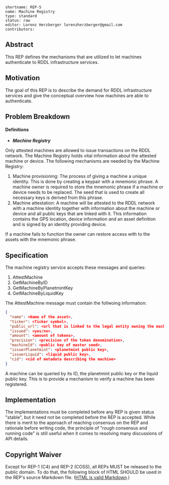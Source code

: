 ```
shortname: REP-5
name: Machine Registry
type: standard
status: raw
editor: Lorenz Herzberger lorenzherzberger@gmail.com
contributors:
```

## **Abstract**
This REP defines the mechanisms that are utilized to let machines authenticate to RDDL infrastructure services.

## **Motivation**
 The goal of this REP is to describe the demand for RDDL infrastructure services and give the conceptual overview how machines are able to authenticate.


## **Problem Breakdown**

#### **Definitions**
* ***Machine Registry***

Only attested machines are allowed to issue transactions on the RDDL network. The Machine Registry holds vital information about the attested machine or device. The following mechanisms are needed by the Machine Registry:

1. Machine provisioning: The process of giving a machine a unique identity. This is done by creating a keypair with a mnemonic phrase. A machine owner is required to store the mnemonic phrase if a machine or device needs to be replaced. The seed that is used to create all necessary keys is derived from this phrase.
2. Machine attestation: A machine will be attested to the RDDL network with a machine identity together with information about the machine or device and all public keys that are linked with it. This information contains the GPS location, device information and an asset definition and is signed by an identity providing device. 

If a machine fails to function the owner can restore access with to the assets with the mnemonic phrase.

## **Specification**

The machine registry service accepts these messages and queries:

1. AttestMachine
2. GetMachineByID
3. GetMachineByPlanetmintKey
4. GetMachineByLiquidKey

The AttestMachine message must contain the follwoing information:
```json
{
  "name": <Name of the asset>,
  "ticker": <Ticker symbol>,
  "public_url": <url that is linked to the legal entity owning the machine>,
  "issued": <yes/no>,
  "amount": <amount of tokens>,
  "precision": <precision of the token denomination>,
  "machineId": <public key of master seed>,
  "issuerPlanetmint": <planetmint public key>,
  "issuerLiquid": <liquid public key>,
  "cid": <cid of metadata describing the machine>
}
```
A machine can be queried by its ID, the planetmint public key or the liquid public key. This is to provide a mechanism to verify a machine has been registered.

## **Implementation**
The implementations must be completed before any REP is given status "stable", but it need not be completed before the REP is accepted. While there is merit to the approach of reaching consensus on the REP and rationale before writing code, the principle of "rough consensus and running code" is still useful when it comes to resolving many discussions of API details.

## **Copyright Waiver**
Except for REP-1 (C4) and REP-2 (COSS), all REPs MUST be released to the public domain. To do that, the following block of HTML SHOULD be used in the REP's source Markdown file. ([HTML is valid Markdown](https://daringfireball.net/projects/markdown/syntax#html).)
